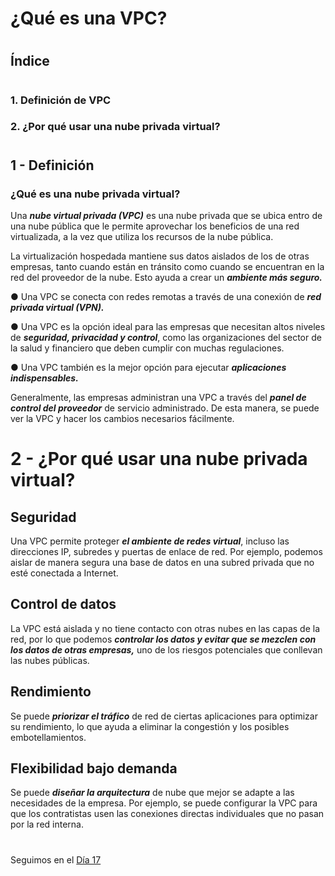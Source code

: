 
# ¿Qué es una VPC?
#

##  Índice

#

### 1. Definición de VPC
### 2. ¿Por qué usar una nube privada virtual? 

#
#
## 1 - Definición 

### ¿Qué es una nube privada virtual?

Una ***nube virtual privada (VPC)*** es una nube privada que se ubica entro de una nube pública que le permite aprovechar los beneficios de una red virtualizada, a la vez que utiliza los recursos de la nube pública.


La virtualización hospedada mantiene sus datos aislados de los de otras empresas, tanto cuando están en tránsito como cuando se encuentran en la red del proveedor de la nube. Esto ayuda a crear un ***ambiente más seguro.***

● Una VPC se conecta con redes remotas a través de una conexión de ***red privada virtual (VPN).***

● Una VPC es la opción ideal para las empresas que necesitan altos niveles de ***seguridad, privacidad y control***, como las organizaciones del sector de la salud y financiero que deben cumplir con muchas regulaciones.

● Una VPC también es la mejor opción para ejecutar ***aplicaciones indispensables.***


Generalmente, las empresas administran una VPC a través del ***panel de control del proveedor*** de servicio administrado. De esta manera, se puede ver la VPC y hacer los cambios necesarios fácilmente.


#
#
# 2 - ¿Por qué usar una nube privada virtual?

## Seguridad
Una VPC permite proteger ***el ambiente de redes virtual***, incluso las direcciones IP, subredes y puertas de enlace de red. Por ejemplo, podemos aislar de manera
segura una base de datos en una subred privada que no esté conectada a Internet.

## Control de datos
La VPC está aislada y no tiene contacto con otras nubes en las capas de la red, por lo que podemos ***controlar los datos y evitar que se mezclen con los datos de
otras empresas,*** uno de los riesgos potenciales que conllevan las nubes públicas.

## Rendimiento
Se puede ***priorizar el tráfico*** de red de ciertas aplicaciones para optimizar su rendimiento, lo que ayuda a eliminar la congestión y los posibles embotellamientos.

## Flexibilidad bajo demanda
Se puede ***diseñar la arquitectura*** de nube que mejor se adapte a las necesidades de la empresa. Por ejemplo, se puede configurar la VPC para que los contratistas usen las conexiones directas individuales que no pasan por la red interna.






#
#
#
#
#


Seguimos en el [Día 17](day17.md)
